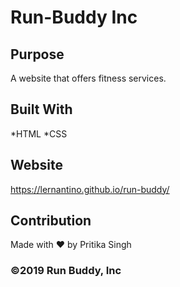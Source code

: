 # Run-Buddy Inc

## Purpose
A website that offers fitness services.

## Built With
*HTML
*CSS

## Website
https://lernantino.github.io/run-buddy/

## Contribution
Made with ❤️ by Pritika Singh

### ©️2019 Run Buddy, Inc
